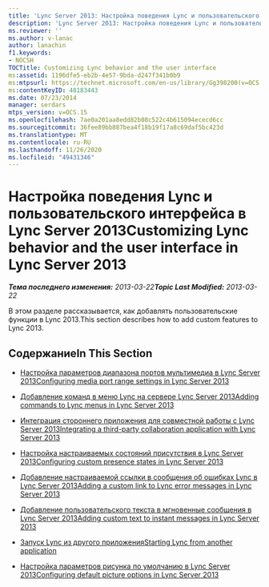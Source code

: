 ```yaml
---
title: 'Lync Server 2013: Настройка поведения Lync и пользовательского интерфейса'
description: 'Lync Server 2013: Настройка поведения Lync и пользовательского интерфейса.'
ms.reviewer: ''
ms.author: v-lanac
author: lanachin
f1.keywords:
- NOCSH
TOCTitle: Customizing Lync behavior and the user interface
ms:assetid: 1196dfe5-eb2b-4e57-9bda-d247f341b0b9
ms:mtpsurl: https://technet.microsoft.com/en-us/library/Gg398200(v=OCS.15)
ms:contentKeyID: 48183443
ms.date: 07/23/2014
manager: serdars
mtps_version: v=OCS.15
ms.openlocfilehash: 7ae0a201aa8edd82b08c522c4b615094ececd6cc
ms.sourcegitcommit: 36fee89bb887bea4f18b19f17a8c69daf5bc423d
ms.translationtype: MT
ms.contentlocale: ru-RU
ms.lasthandoff: 11/26/2020
ms.locfileid: "49431346"
---
```

# <a name="customizing-lync-behavior-and-the-user-interface-in-lync-server-2013"></a><span data-ttu-id="dfdeb-103">Настройка поведения Lync и пользовательского интерфейса в Lync Server 2013</span><span class="sxs-lookup"><span data-stu-id="dfdeb-103">Customizing Lync behavior and the user interface in Lync Server 2013</span></span>

<div data-xmlns="http://www.w3.org/1999/xhtml">

<div class="topic" data-xmlns="http://www.w3.org/1999/xhtml" data-msxsl="urn:schemas-microsoft-com:xslt" data-cs="https://msdn.microsoft.com/">

<div data-asp="https://msdn2.microsoft.com/asp">



</div>

<div id="mainSection">

<div id="mainBody"><span data-ttu-id="dfdeb-104">

<span> </span></span><span class="sxs-lookup"><span data-stu-id="dfdeb-104">

<span> </span></span></span>

<span data-ttu-id="dfdeb-105">_**Тема последнего изменения:** 2013-03-22_</span><span class="sxs-lookup"><span data-stu-id="dfdeb-105">_**Topic Last Modified:** 2013-03-22_</span></span>

<span data-ttu-id="dfdeb-106">В этом разделе рассказывается, как добавлять пользовательские функции в Lync 2013.</span><span class="sxs-lookup"><span data-stu-id="dfdeb-106">This section describes how to add custom features to Lync 2013.</span></span>

<div>

## <a name="in-this-section"></a><span data-ttu-id="dfdeb-107">Содержание</span><span class="sxs-lookup"><span data-stu-id="dfdeb-107">In This Section</span></span>

  - [<span data-ttu-id="dfdeb-108">Настройка параметров диапазона портов мультимедиа в Lync Server 2013</span><span class="sxs-lookup"><span data-stu-id="dfdeb-108">Configuring media port range settings in Lync Server 2013</span></span>](lync-server-2013-configuring-media-port-range-settings.md)

  - [<span data-ttu-id="dfdeb-109">Добавление команд в меню Lync на сервере Lync Server 2013</span><span class="sxs-lookup"><span data-stu-id="dfdeb-109">Adding commands to Lync menus in Lync Server 2013</span></span>](lync-server-2013-adding-commands-to-lync-menus.md)

  - [<span data-ttu-id="dfdeb-110">Интеграция стороннего приложения для совместной работы с Lync Server 2013</span><span class="sxs-lookup"><span data-stu-id="dfdeb-110">Integrating a third-party collaboration application with Lync Server 2013</span></span>](lync-server-2013-integrating-a-third-party-collaboration-application-with-lync.md)

  - [<span data-ttu-id="dfdeb-111">Настройка настраиваемых состояний присутствия в Lync Server 2013</span><span class="sxs-lookup"><span data-stu-id="dfdeb-111">Configuring custom presence states in Lync Server 2013</span></span>](lync-server-2013-configuring-custom-presence-states.md)

  - [<span data-ttu-id="dfdeb-112">Добавление настраиваемой ссылки в сообщения об ошибках Lync в Lync Server 2013</span><span class="sxs-lookup"><span data-stu-id="dfdeb-112">Adding a custom link to Lync error messages in Lync Server 2013</span></span>](lync-server-2013-adding-a-custom-link-to-lync-error-messages.md)

  - [<span data-ttu-id="dfdeb-113">Добавление пользовательского текста в мгновенные сообщения в Lync Server 2013</span><span class="sxs-lookup"><span data-stu-id="dfdeb-113">Adding custom text to instant messages in Lync Server 2013</span></span>](lync-server-2013-adding-custom-text-to-instant-messages.md)

  - [<span data-ttu-id="dfdeb-114">Запуск Lync из другого приложения</span><span class="sxs-lookup"><span data-stu-id="dfdeb-114">Starting Lync from another application</span></span>](lync-server-2013-starting-lync-from-another-application.md)

  - [<span data-ttu-id="dfdeb-115">Настройка параметров рисунка по умолчанию в Lync Server 2013</span><span class="sxs-lookup"><span data-stu-id="dfdeb-115">Configuring default picture options in Lync Server 2013</span></span>](lync-server-2013-configuring-default-picture-options.md)

<span data-ttu-id="dfdeb-116"></div>

</div>

<span> </span>

</div>

</div>

</span><span class="sxs-lookup"><span data-stu-id="dfdeb-116"></div>

</div>

<span> </span>

</div>

</div>

</span></span></div>

